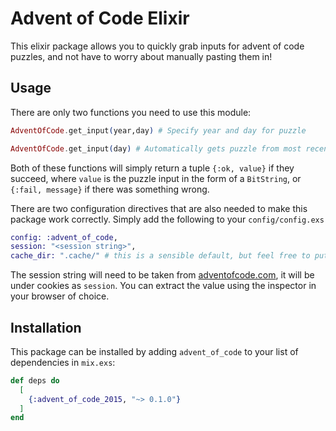 # Advent of Code Elixir

This elixir package allows you to quickly grab inputs for advent of code puzzles, and not have to worry about manually pasting them in!

## Usage

There are only two functions you need to use this module:

```elixir
AdventOfCode.get_input(year,day) # Specify year and day for puzzle

AdventOfCode.get_input(day) # Automatically gets puzzle from most recent year

```
Both of these functions will simply return a tuple `{:ok, value}` if they succeed, where `value` is the puzzle input in the form of a `BitString`, or `{:fail, message}` if there was something wrong.

There are two configuration directives that are also needed to make this package work correctly. Simply add the following to your `config/config.exs`

```elixir
config: :advent_of_code,
session: "<session string>",
cache_dir: ".cache/" # this is a sensible default, but feel free to put it wherever you have write access
```

The session string will need to be taken from [adventofcode.com](https://adventofcode.com), it will be under cookies as `session`. You can extract the value using the inspector in your browser of choice.


## Installation

This package can be installed by adding `advent_of_code` to your list of dependencies in `mix.exs`:

```elixir
def deps do
  [
    {:advent_of_code_2015, "~> 0.1.0"}
  ]
end
```
